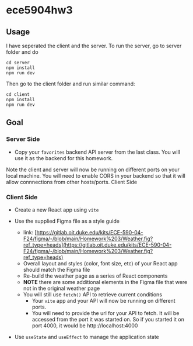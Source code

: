 # ece5904hw3

## Usage
I have seperated the client and the server. To run the server, go to server folder and do

```shell
cd server
npm install
npm run dev
```

Then go to the client folder and run similar command:

```shell
cd client
npm install
npm run dev
```

## Goal

### Server Side
- Copy your `favorites` backend API server from the last class. You will use it as the backend for this homework.

Note the client and server will now be running on different ports on your local machine. You will need to enable CORS in your backend so that it will allow connnections from other hosts/ports.
Client Side

### Client Side
- Create a new React app using `vite`
- Use the supplied Figma file as a style guide
    - link: [https://gitlab.oit.duke.edu/kits/ECE-590-04-F24/figma/-/blob/main/Homework%203/Weather.fig?ref_type=heads](https://gitlab.oit.duke.edu/kits/ECE-590-04-F24/figma/-/blob/main/Homework%203/Weather.fig?ref_type=heads)
    - Overall layout and styles (color, font size, etc) of your React app should match the Figma file
    - Re-build the weather page as a series of React components
    - __NOTE__ there are some additional elements in the Figma file that were not in the original weather page
    - You will still use `fetch()` API to retrieve current conditions
        - Your `vite` app and your API will now be running on different ports.
        - You will need to provide the url for your API to fetch. It will be accessed from the port it was started on. So if you started it on port 4000, it would be http://localhost:4000

- Use `useState` and `useEffect` to manage the application state


